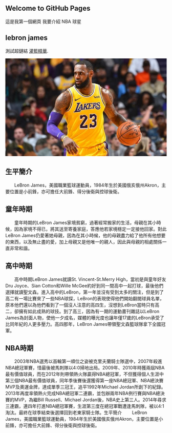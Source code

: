 ## Welcome to GitHub Pages

這是我第一個網頁 我要介紹 NBA 球星 
## lebron james 

測試超鏈結 [灌籃精華](https://www.youtube.com/watch?v=xHM671-dpGA).






![image](https://github.com/k122787597john/k122787597john.github.io/blob/master/Lebron-James-Lakers-660x400.jpg)








## 生平簡介
　　LeBron James，美國職業籃球運動員，1984年生於美國俄亥俄州Akron，主要位置是小前鋒，亦可擔任大前鋒、得分後衛與控球後衛。

## 童年時期
　　童年時期的LeBron James家境貧窮，過著經常搬家的生活，母親在其小時候，因為家境不得已，將其送至寄養家庭，答應他若家境穩定一定接他回家。對此LeBron James仍愛著她母親，因為在其小時候，他的母親盡力給了他所有他想要的東西，以及無止盡的愛，加上母親又是他唯一的親人，因此與母親的相處關係一直非常和諧。

## 高中時期
　　高中時期LeBron James就讀St. Vincent-St.Merry High，當初是與童年好友Dru Joyce、Sian Cotton和Wille McGee約好到同一間高中一起打球，最後他們選擇就讀聖文森。進入高中的LeBron，第一年並沒有受到太多的關注，但是到了高二有一場比賽來了一些NBA球探，LeBron的表現使得他們開始翻閱球員名單，原本他們還以為他們看到了一個沒人注意的高四生，沒想到LeBron當時只有高二，卻擁有如此成熟的球技。到了高三，因為有一期的運動畫刊雜誌以LeBron James為封面人物，使他一夕成名，媒體的曝光度也讓年僅17歲的LeBron承受了比同年紀的人更多壓力。高四那年，LeBron James帶領聖文森籃球隊拿下全國冠軍。

## NBA時期
　　2003年NBA選秀以首輪第一順位之姿被克里夫蘭騎士隊選中，2007年殺進NBA總冠軍賽，惜最後被馬刺隊以4:0掃地出局。2009年、2010年時獲兩屆NBA最有價值球員，而在2012年則帶領熱火隊贏得NBA總冠軍，不但獲得個人生涯中第三個NBA最有價值球員，同年季後賽後還獲得第一座NBA總冠軍、NBA總決賽MVP及奧運金牌，達成單季三冠王，追平1992年Michael Jordan所創下的紀錄。2013年再度率領熱火完成NBA總冠軍二連霸，並包辦兩年NBA例行賽與NBA總決賽的MVP，為繼Bill Russell、Michael Jordan後，NBA史上第三人。2014年尋求三連霸，連四年打進NBA總冠軍賽，生涯第三度在總冠軍戰遭逢馬刺隊，被以4:1淘汰。最終在球季結束後選擇回到老東家騎士隊。生平簡介
　　LeBron James，美國職業籃球運動員，1984年生於美國俄亥俄州Akron，主要位置是小前鋒，亦可擔任大前鋒、得分後衛與控球後衛。
